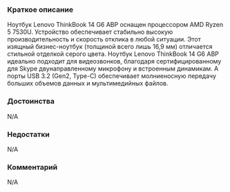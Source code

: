 ### **Краткое описание**
Ноутбук Lenovo ThinkBook 14 G6 ABP оснащен процессором AMD Ryzen 5 7530U. Устройство обеспечивает стабильно высокую производительность и скорость отклика в любой ситуации. Этот изящный бизнес-ноутбук (толщиной всего лишь 16,9 мм) отличается стильной отделкой серого цвета. Ноутбук Lenovo ThinkBook 14 G6 ABP идеально подходит для видеозвонков, благодаря сертифицированному для Skype двунаправленному микрофону и встроенным динамикам. А порты USB 3.2 (Gen2, Type-C) обеспечивает молниеносную передачу больших объемов данных и мультимедийных файлов.

### **Достоинства**
N/A

### **Недостатки**
N/A

### **Комментарий**
N/A
